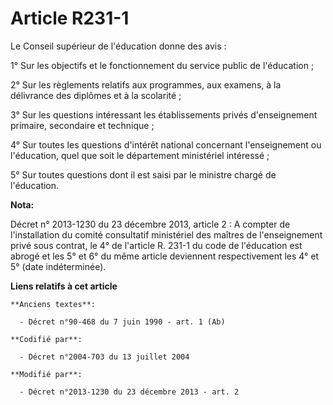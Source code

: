 # Article R231-1

Le Conseil supérieur de l'éducation donne des avis :

1° Sur les objectifs et le fonctionnement du service public de l'éducation ;

2° Sur les règlements relatifs aux programmes, aux examens, à la délivrance des diplômes et à la scolarité ;

3° Sur les questions intéressant les établissements privés d'enseignement primaire, secondaire et technique ;

4° Sur toutes les questions d'intérêt national concernant l'enseignement ou l'éducation, quel que soit le département
ministériel intéressé ;

5° Sur toutes questions dont il est saisi par le ministre chargé de l'éducation.

**Nota:**

Décret n° 2013-1230 du 23 décembre 2013, article 2 : A compter de l'installation du comité consultatif ministériel des
maîtres de l'enseignement privé sous contrat, le 4° de l'article R. 231-1 du code de l'éducation est abrogé et les 5° et 6°
du même article deviennent respectivement les 4° et 5° (date indéterminée).

**Liens relatifs à cet article**

	**Anciens textes**:

	  - Décret n°90-468 du 7 juin 1990 - art. 1 (Ab)

	**Codifié par**:

	  - Décret n°2004-703 du 13 juillet 2004

	**Modifié par**:

	  - Décret n°2013-1230 du 23 décembre 2013 - art. 2
